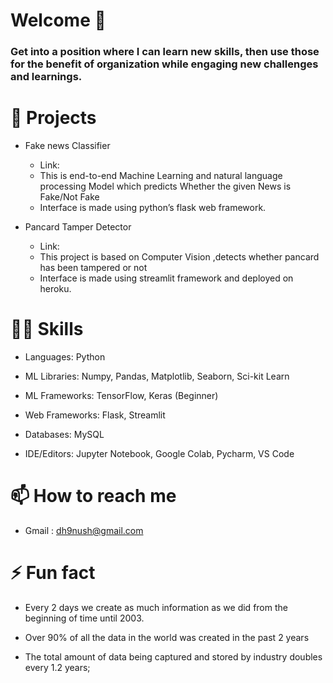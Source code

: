 # Welcome  👋



<!--
*Dh9nush/Dh9nush* is a ✨ special ✨ repository because its `README.md` (this file) appears on your GitHub profile.

Here are some ideas to get you started:

- 🔭 I’m currently working on ...
- 🌱 I’m currently learning ...
- 👯 I’m looking to collaborate on ...
- 🤔 I’m looking for help with ...
- 💬 Ask me about ...
- 📫 How to reach me: ...
- 😄 Pronouns: ...
- ⚡ Fun fact: ...
-->

### Get into a position where I can learn new skills, then use those for the benefit of organization while engaging new challenges and learnings.



# 📑 Projects 
- Fake news Classifier
     - Link:
     - This is end-to-end Machine Learning and natural language processing Model which predicts Whether the given News is Fake/Not Fake
     - Interface is made using python’s flask web framework.



- Pancard Tamper Detector
     - Link:
     - This project is based on Computer Vision ,detects whether pancard  has been tampered or not
     - Interface is made using streamlit framework and deployed on heroku.




   
   
# 🤹‍♂️ Skills
   - Languages: Python
   
   - ML Libraries: Numpy, Pandas, Matplotlib, Seaborn, Sci-kit Learn
   
   - ML Frameworks: TensorFlow, Keras (Beginner)
   
   - Web Frameworks: Flask, Streamlit
   
   - Databases: MySQL
   
   - IDE/Editors: Jupyter Notebook, Google Colab, Pycharm, VS Code
     
     
# 📫 How to reach me 
   
   
   - Gmail : dh9nush@gmail.com
     
     
# ⚡ Fun fact 
   - Every 2 days we create as much information as we did from the beginning of time until 2003.
   
   - Over 90% of all the data in the world was created in the past 2 years
   
   - The total amount of data being captured and stored by industry doubles every 1.2 years;
